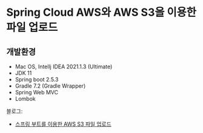 # Spring Cloud AWS와 AWS S3을 이용한 파일 업로드


## 개발환경
- Mac OS, Intellj IDEA 2021.1.3 (Ultimate)
- JDK 11
- Spring boot 2.5.3
- Gradle 7.2 (Gradle Wrapper)
- Spring Web MVC
- Lombok


블로그: 
- [스프링 부트를 이용한 AWS S3 파일 업로드](https://willseungh0.tistory.com/2)